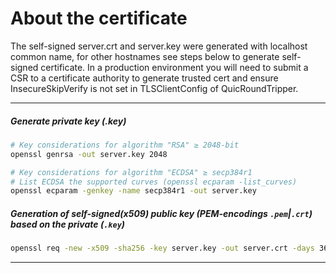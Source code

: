 # About the certificate

The self-signed server.crt and server.key were generated with localhost common name, for other hostnames see steps below to generate self-signed certificate. In a production environment you will need to submit a CSR to a certificate authority to generate trusted cert and ensure InsecureSkipVerify is not set in TLSClientConfig of QuicRoundTripper.

---

##### Generate private key (.key)

```sh
# Key considerations for algorithm "RSA" ≥ 2048-bit
openssl genrsa -out server.key 2048

# Key considerations for algorithm "ECDSA" ≥ secp384r1
# List ECDSA the supported curves (openssl ecparam -list_curves)
openssl ecparam -genkey -name secp384r1 -out server.key
```

##### Generation of self-signed(x509) public key (PEM-encodings `.pem`|`.crt`) based on the private (`.key`)

```sh
openssl req -new -x509 -sha256 -key server.key -out server.crt -days 3650
```

---